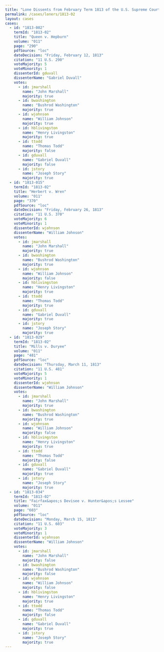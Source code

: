 ```yaml
---
title: "Lone Dissents from February Term 1813 of the U.S. Supreme Court"
permalink: /cases/loners/1813-02
layout: cases
cases:
  - id: "1813-002"
    termId: "1813-02"
    title: "Queen v. Hepburn"
    volume: "011"
    page: "290"
    pdfSource: "loc"
    dateDecision: "Friday, February 12, 1813"
    citation: "11 U.S. 290"
    voteMajority: 5
    voteMinority: 1
    dissenterId: gduvall
    dissenterName: "Gabriel Duvall"
    votes:
      - id: jmarshall
        name: "John Marshall"
        majority: true
      - id: bwashington
        name: "Bushrod Washington"
        majority: true
      - id: wjohnson
        name: "William Johnson"
        majority: true
      - id: hblivingston
        name: "Henry Livingston"
        majority: true
      - id: ttodd
        name: "Thomas Todd"
        majority: false
      - id: gduvall
        name: "Gabriel Duvall"
        majority: false
      - id: jstory
        name: "Joseph Story"
        majority: true
  - id: "1813-015"
    termId: "1813-02"
    title: "Herbert v. Wren"
    volume: "011"
    page: "370"
    pdfSource: "loc"
    dateDecision: "Friday, February 26, 1813"
    citation: "11 U.S. 370"
    voteMajority: 6
    voteMinority: 1
    dissenterId: wjohnson
    dissenterName: "William Johnson"
    votes:
      - id: jmarshall
        name: "John Marshall"
        majority: true
      - id: bwashington
        name: "Bushrod Washington"
        majority: true
      - id: wjohnson
        name: "William Johnson"
        majority: false
      - id: hblivingston
        name: "Henry Livingston"
        majority: true
      - id: ttodd
        name: "Thomas Todd"
        majority: true
      - id: gduvall
        name: "Gabriel Duvall"
        majority: true
      - id: jstory
        name: "Joseph Story"
        majority: true
  - id: "1813-029"
    termId: "1813-02"
    title: "Mills v. Duryee"
    volume: "011"
    page: "481"
    pdfSource: "loc"
    dateDecision: "Thursday, March 11, 1813"
    citation: "11 U.S. 481"
    voteMajority: 5
    voteMinority: 1
    dissenterId: wjohnson
    dissenterName: "William Johnson"
    votes:
      - id: jmarshall
        name: "John Marshall"
        majority: true
      - id: bwashington
        name: "Bushrod Washington"
        majority: true
      - id: wjohnson
        name: "William Johnson"
        majority: false
      - id: hblivingston
        name: "Henry Livingston"
        majority: true
      - id: ttodd
        name: "Thomas Todd"
        majority: false
      - id: gduvall
        name: "Gabriel Duvall"
        majority: true
      - id: jstory
        name: "Joseph Story"
        majority: true
  - id: "1813-034"
    termId: "1813-02"
    title: "Fairfax&apos;s Devisee v. Hunter&apos;s Lessee"
    volume: "011"
    page: "603"
    pdfSource: "loc"
    dateDecision: "Monday, March 15, 1813"
    citation: "11 U.S. 603"
    voteMajority: 3
    voteMinority: 1
    dissenterId: wjohnson
    dissenterName: "William Johnson"
    votes:
      - id: jmarshall
        name: "John Marshall"
        majority: false
      - id: bwashington
        name: "Bushrod Washington"
        majority: false
      - id: wjohnson
        name: "William Johnson"
        majority: false
      - id: hblivingston
        name: "Henry Livingston"
        majority: true
      - id: ttodd
        name: "Thomas Todd"
        majority: false
      - id: gduvall
        name: "Gabriel Duvall"
        majority: true
      - id: jstory
        name: "Joseph Story"
        majority: true
---
```

